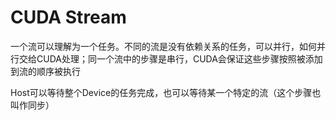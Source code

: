 # CUDA Stream

一个流可以理解为一个任务。不同的流是没有依赖关系的任务，可以并行，如何并行交给CUDA处理；同一个流中的步骤是串行，CUDA会保证这些步骤按照被添加到流的顺序被执行

Host可以等待整个Device的任务完成，也可以等待某一个特定的流（这个步骤也叫作同步）